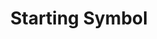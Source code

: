 ---
title: "Starting Symbol"

categories: ['']

tags: ['Starting', 'Symbol']

arabic: ['رمز غير نهائي ابتدائي']

publishers: ['المعالجة اﻵلية للنصوص العربية']

types: "word"

slug: ""
---